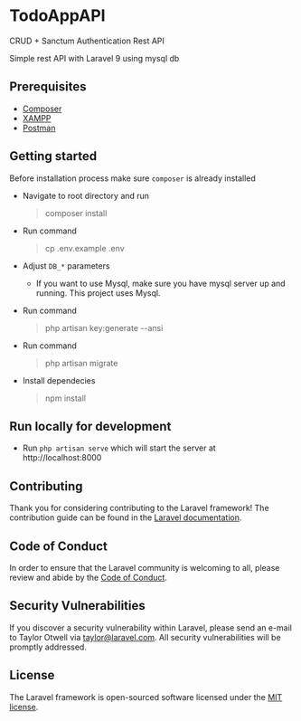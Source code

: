 # TodoAppAPI

CRUD + Sanctum Authentication Rest API

Simple rest API with Laravel 9 using mysql db

## Prerequisites

- [Composer](https://getcomposer.org/)
- [XAMPP](https://www.apachefriends.org/)
- [Postman](https://www.postman.com/downloads/)

## Getting started

Before installation process make sure `composer` is already installed

- Navigate to root directory and run

  > composer install

- Run command

  > cp .env.example .env

- Adjust `DB_*` parameters

  - If you want to use Mysql, make sure you have mysql server up and running. This project uses Mysql.

- Run command

  > php artisan key:generate --ansi

- Run command

  > php artisan migrate

- Install dependecies

  > npm install

## Run locally for development

- Run `php artisan serve` which will start the server at http://localhost:8000

## Contributing

Thank you for considering contributing to the Laravel framework! The contribution guide can be found in the [Laravel documentation](https://laravel.com/docs/contributions).

## Code of Conduct

In order to ensure that the Laravel community is welcoming to all, please review and abide by the [Code of Conduct](https://laravel.com/docs/contributions#code-of-conduct).

## Security Vulnerabilities

If you discover a security vulnerability within Laravel, please send an e-mail to Taylor Otwell via [taylor@laravel.com](mailto:taylor@laravel.com). All security vulnerabilities will be promptly addressed.

## License

The Laravel framework is open-sourced software licensed under the [MIT license](https://opensource.org/licenses/MIT).
